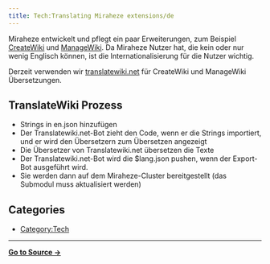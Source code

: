 ```yaml
---
title: Tech:Translating Miraheze extensions/de
---
```



Miraheze entwickelt und pflegt ein paar Erweiterungen, zum Beispiel [CreateWiki](https://meta.miraheze.org/wiki/github:miraheze/CreateWiki) und [ManageWiki](https://meta.miraheze.org/wiki/github:miraheze/ManageWiki). Da Miraheze Nutzer hat, die kein oder nur wenig Englisch können, ist die Internationalisierung für die Nutzer wichtig.

Derzeit verwenden wir [translatewiki.net](https://meta.miraheze.org/wiki/translatewiki:) für CreateWiki und ManageWiki Übersetzungen.

## TranslateWiki Prozess 

* Strings in en.json hinzufügen
* Der Translatewiki.net-Bot zieht den Code, wenn er die Strings importiert, und er wird den Übersetzern zum Übersetzen angezeigt
* Die Übersetzer von Translatewiki.net übersetzen die Texte
* Der Translatewiki.net-Bot wird die $lang.json pushen, wenn der Export-Bot ausgeführt wird.
* Sie werden dann auf dem Miraheze-Cluster bereitgestellt (das Submodul muss aktualisiert werden)

## Categories

* [Category:Tech](https://meta.miraheze.org/wiki/Category:Tech)



----
**[Go to Source &rarr;](https://meta.miraheze.org/wiki/Tech:Translating_Miraheze_extensions/de)**